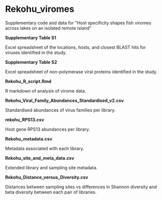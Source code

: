 # Rekohu_viromes
Supplementary code and data for "Host specificity shapes fish viromes across lakes on an isolated remote island"

<b>Supplementary Table S1</b>

Excel spreadsheet of the locations, hosts, and closest BLAST hits for viruses identified in the study.

<b>Supplementary Table S2</b>

Excel spreadsheet of non-polymerase viral proteins identified in the study.

<b>Rekohu_R_script.Rmd</b>

R markdown of analysis of virome data.

<b>Rekohu_Viral_Family_Abundances_Standardised_v2.csv</b>

Standardised abundances of virus families per library.

<b>rekohu_RPS13.csv</b>

Host gene RPS13 abundances per library.

<b>Rekohu_metadata.csv</b>

Metadata associated with each library.

<b>Rekohu_site_and_meta_data.csv</b>

Extended library and sampling site metadata.

<b>Rekohu_Distance_versus_Diversity.csv</b>

Distances between sampling sites vs differences in Shannon diversity and beta diversity between each pair of libraries.
